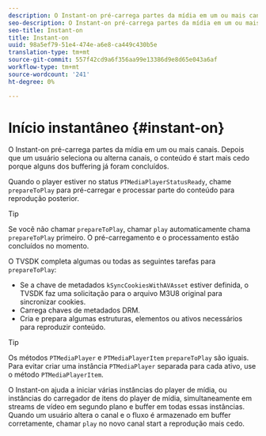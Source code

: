 ```yaml
---
description: O Instant-on pré-carrega partes da mídia em um ou mais canais. Depois que um usuário seleciona ou alterna canais, o conteúdo é start mais cedo porque alguns dos buffering já foram concluídos.
seo-description: O Instant-on pré-carrega partes da mídia em um ou mais canais. Depois que um usuário seleciona ou alterna canais, o conteúdo é start mais cedo porque alguns dos buffering já foram concluídos.
seo-title: Instant-on
title: Instant-on
uuid: 98a5ef79-51e4-474e-a6e8-ca449c430b5e
translation-type: tm+mt
source-git-commit: 557f42cd9a6f356aa99e13386d9e8d65e043a6af
workflow-type: tm+mt
source-wordcount: '241'
ht-degree: 0%

---
```



# Início instantâneo {#instant-on}

O Instant-on pré-carrega partes da mídia em um ou mais canais. Depois que um usuário seleciona ou alterna canais, o conteúdo é start mais cedo porque alguns dos buffering já foram concluídos.

Quando o player estiver no status `PTMediaPlayerStatusReady`, chame `prepareToPlay` para pré-carregar e processar parte do conteúdo para reprodução posterior.

>[!TIP]
>
>Se você não chamar `prepareToPlay`, chamar `play` automaticamente chama `prepareToPlay` primeiro. O pré-carregamento e o processamento estão concluídos no momento.

O TVSDK completa algumas ou todas as seguintes tarefas para `prepareToPlay`:

* Se a chave de metadados `kSyncCookiesWithAVAsset` estiver definida, o TVSDK faz uma solicitação para o arquivo M3U8 original para sincronizar cookies.
* Carrega chaves de metadados DRM.
* Cria e prepara algumas estruturas, elementos ou ativos necessários para reproduzir conteúdo.

>[!TIP]
>
>Os métodos `PTMediaPlayer` e `PTMediaPlayerItem` `prepareToPlay` são iguais. Para evitar criar uma instância `PTMediaPlayer` separada para cada ativo, use o método `PTMediaPlayerItem`.

O Instant-on ajuda a iniciar várias instâncias do player de mídia, ou instâncias do carregador de itens do player de mídia, simultaneamente em streams de vídeo em segundo plano e buffer em todas essas instâncias. Quando um usuário altera o canal e o fluxo é armazenado em buffer corretamente, chamar `play` no novo canal start a reprodução mais cedo.